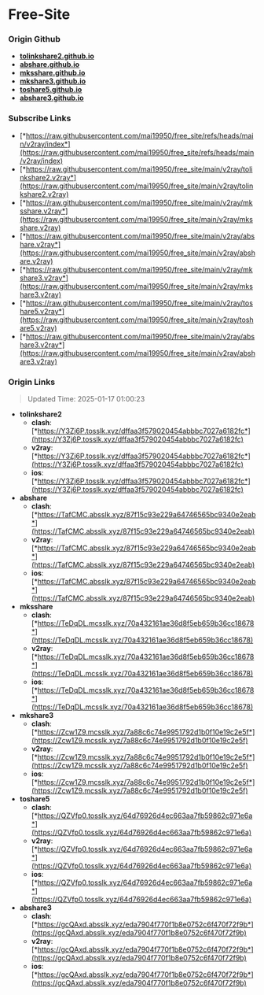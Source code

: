 # Free-Site

### Origin Github

- [**tolinkshare2.github.io**](https://github.com/tolinkshare2/tolinkshare2.github.io)
- [**abshare.github.io**](https://github.com/abshare/abshare.github.io)
- [**mksshare.github.io**](https://github.com/mksshare/mksshare.github.io)
- [**mkshare3.github.io**](https://github.com/mkshare3/mkshare3.github.io)
- [**toshare5.github.io**](https://github.com/toshare5/toshare5.github.io)
- [**abshare3.github.io**](https://github.com/abshare3/abshare3.github.io)

### Subscribe Links

- [*https://raw.githubusercontent.com/mai19950/free_site/refs/heads/main/v2ray/index*](https://raw.githubusercontent.com/mai19950/free_site/refs/heads/main/v2ray/index)
- [*https://raw.githubusercontent.com/mai19950/free_site/main/v2ray/tolinkshare2.v2ray*](https://raw.githubusercontent.com/mai19950/free_site/main/v2ray/tolinkshare2.v2ray)
- [*https://raw.githubusercontent.com/mai19950/free_site/main/v2ray/mksshare.v2ray*](https://raw.githubusercontent.com/mai19950/free_site/main/v2ray/mksshare.v2ray)
- [*https://raw.githubusercontent.com/mai19950/free_site/main/v2ray/abshare.v2ray*](https://raw.githubusercontent.com/mai19950/free_site/main/v2ray/abshare.v2ray)
- [*https://raw.githubusercontent.com/mai19950/free_site/main/v2ray/mkshare3.v2ray*](https://raw.githubusercontent.com/mai19950/free_site/main/v2ray/mkshare3.v2ray)
- [*https://raw.githubusercontent.com/mai19950/free_site/main/v2ray/toshare5.v2ray*](https://raw.githubusercontent.com/mai19950/free_site/main/v2ray/toshare5.v2ray)
- [*https://raw.githubusercontent.com/mai19950/free_site/main/v2ray/abshare3.v2ray*](https://raw.githubusercontent.com/mai19950/free_site/main/v2ray/abshare3.v2ray)

### Origin Links

> Updated Time: 2025-01-17 01:00:23

- **tolinkshare2**
  - **clash**: [*https://Y3Zj6P.tosslk.xyz/dffaa3f579020454abbbc7027a6182fc*](https://Y3Zj6P.tosslk.xyz/dffaa3f579020454abbbc7027a6182fc)
  - **v2ray**: [*https://Y3Zj6P.tosslk.xyz/dffaa3f579020454abbbc7027a6182fc*](https://Y3Zj6P.tosslk.xyz/dffaa3f579020454abbbc7027a6182fc)
  - **ios**: [*https://Y3Zj6P.tosslk.xyz/dffaa3f579020454abbbc7027a6182fc*](https://Y3Zj6P.tosslk.xyz/dffaa3f579020454abbbc7027a6182fc)
- **abshare**
  - **clash**: [*https://TafCMC.absslk.xyz/87f15c93e229a64746565bc9340e2eab*](https://TafCMC.absslk.xyz/87f15c93e229a64746565bc9340e2eab)
  - **v2ray**: [*https://TafCMC.absslk.xyz/87f15c93e229a64746565bc9340e2eab*](https://TafCMC.absslk.xyz/87f15c93e229a64746565bc9340e2eab)
  - **ios**: [*https://TafCMC.absslk.xyz/87f15c93e229a64746565bc9340e2eab*](https://TafCMC.absslk.xyz/87f15c93e229a64746565bc9340e2eab)
- **mksshare**
  - **clash**: [*https://TeDqDL.mcsslk.xyz/70a432161ae36d8f5eb659b36cc18678*](https://TeDqDL.mcsslk.xyz/70a432161ae36d8f5eb659b36cc18678)
  - **v2ray**: [*https://TeDqDL.mcsslk.xyz/70a432161ae36d8f5eb659b36cc18678*](https://TeDqDL.mcsslk.xyz/70a432161ae36d8f5eb659b36cc18678)
  - **ios**: [*https://TeDqDL.mcsslk.xyz/70a432161ae36d8f5eb659b36cc18678*](https://TeDqDL.mcsslk.xyz/70a432161ae36d8f5eb659b36cc18678)
- **mkshare3**
  - **clash**: [*https://Zcw1Z9.mcsslk.xyz/7a88c6c74e9951792d1b0f10e19c2e5f*](https://Zcw1Z9.mcsslk.xyz/7a88c6c74e9951792d1b0f10e19c2e5f)
  - **v2ray**: [*https://Zcw1Z9.mcsslk.xyz/7a88c6c74e9951792d1b0f10e19c2e5f*](https://Zcw1Z9.mcsslk.xyz/7a88c6c74e9951792d1b0f10e19c2e5f)
  - **ios**: [*https://Zcw1Z9.mcsslk.xyz/7a88c6c74e9951792d1b0f10e19c2e5f*](https://Zcw1Z9.mcsslk.xyz/7a88c6c74e9951792d1b0f10e19c2e5f)
- **toshare5**
  - **clash**: [*https://QZVfp0.tosslk.xyz/64d76926d4ec663aa7fb59862c971e6a*](https://QZVfp0.tosslk.xyz/64d76926d4ec663aa7fb59862c971e6a)
  - **v2ray**: [*https://QZVfp0.tosslk.xyz/64d76926d4ec663aa7fb59862c971e6a*](https://QZVfp0.tosslk.xyz/64d76926d4ec663aa7fb59862c971e6a)
  - **ios**: [*https://QZVfp0.tosslk.xyz/64d76926d4ec663aa7fb59862c971e6a*](https://QZVfp0.tosslk.xyz/64d76926d4ec663aa7fb59862c971e6a)
- **abshare3**
  - **clash**: [*https://gcQAxd.absslk.xyz/eda7904f770f1b8e0752c6f470f72f9b*](https://gcQAxd.absslk.xyz/eda7904f770f1b8e0752c6f470f72f9b)
  - **v2ray**: [*https://gcQAxd.absslk.xyz/eda7904f770f1b8e0752c6f470f72f9b*](https://gcQAxd.absslk.xyz/eda7904f770f1b8e0752c6f470f72f9b)
  - **ios**: [*https://gcQAxd.absslk.xyz/eda7904f770f1b8e0752c6f470f72f9b*](https://gcQAxd.absslk.xyz/eda7904f770f1b8e0752c6f470f72f9b)
